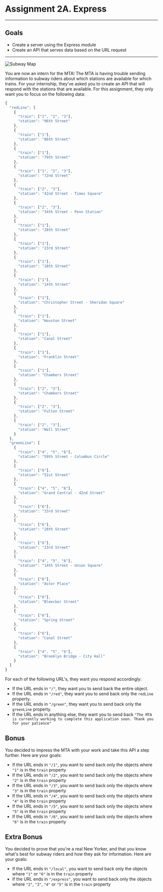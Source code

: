 # Assignment 2A. Express

---

## Goals

- Create a server using the Express module
- Create an API that serves data based on the URL request

---

![Subway Map](https://i.imgur.com/z0fkkyE.jpg)

You are now an intern for the MTA! The MTA is having trouble sending information to subway riders about which stations are available for which trains. For your internship, they've asked you to create an API that will respond with the stations that are available. For this assignment, they only want you to focus on the following data:

```js
{
  "redLine": [
    {
      "train": ["1", "2", "3"],
      "station": "96th Street"
    },
    {
      "train": ["1"],
      "station": "86th Street"
    },
    {
      "train": ["1"],
      "station": "79th Street"
    },
    {
      "train": ["1", "2", "3"],
      "station": "72nd Street"
    },
    {
      "train": ["2", "3"],
      "station": "42nd Street - Times Square"
    },
    {
      "train": ["2", "3"],
      "station": "34th Street - Penn Station"
    },
    {
      "train": ["1"],
      "station": "28th Street"
    },
    {
      "train": ["1"],
      "station": "23rd Street"
    },
    {
      "train": ["1"],
      "station": "18th Street"
    },
    {
      "train": ["1"],
      "station": "14th Street"
    },
    {
      "train": ["1"],
      "station": "Christopher Street - Sheridan Square"
    },
    {
      "train": ["1"],
      "station": "Houston Street"
    },
    {
      "train": ["1"],
      "station": "Canal Street"
    },
    {
      "train": ["1"],
      "station": "Franklin Street"
    },
    {
      "train": ["1"],
      "station": "Chambers Street"
    },
    {
      "train": ["2", "3"],
      "station": "Chambers Street"
    },
    {
      "train": ["2", "3"],
      "station": "Fulton Street"
    },
    {
      "train": ["2", "3"],
      "station": "Wall Street"
    }
  ],
  "greenLine": [
    {
      "train": ["4", "5", "6"],
      "station": "59th Street - Columbus Circle"
    },
    {
      "train": ["6"],
      "station": "51st Street"
    },
    {
      "train": ["4", "5", "6"],
      "station": "Grand Central - 42nd Street"
    },
    {
      "train": ["6"],
      "station": "33rd Street"
    },
    {
      "train": ["6"],
      "station": "28th Street"
    },
    {
      "train": ["6"],
      "station": "23rd Street"
    },
    {
      "train": ["4", "5", "6"],
      "station": "14th Street - Union Square"
    },
    {
      "train": ["6"],
      "station": "Astor Place"
    },
    {
      "train": ["6"],
      "station": "Bleecker Street"
    },
    {
      "train": ["6"],
      "station": "Spring Street"
    },
    {
      "train": ["6"],
      "station": "Canal Street"
    },
    {
      "train": ["4", "5", "6"],
      "station": "Brooklyn Bridge - City Hall"
    }
  ]
}
```

For each of the following URL's, they want you respond accordingly:

- If the URL ends in `"/"`, they want you to send back the entire object.
- If the URL ends in `"/red"`, they want you to send back only the `redLine` property.
- If the URL ends in `"/green"`, they want you to send back only the `greenLine` property.
- If the URL ends in anything else, they want you to send back `"The MTA is currently working to complete this application soon. Thank you for your patience"`

## Bonus

You decided to impress the MTA with your work and take this API a step further. Here are your goals:

- If the URL ends in `"/1"`, you want to send back only the objects where `"1"` is in the `train` property
- If the URL ends in `"/2"`, you want to send back only the objects where `"2"` is in the `train` property
- If the URL ends in `"/3"`, you want to send back only the objects where `"3"` is in the `train` property
- If the URL ends in `"/4"`, you want to send back only the objects where `"4"` is in the `train` property
- If the URL ends in `"/5"`, you want to send back only the objects where `"5"` is in the `train` property
- If the URL ends in `"/6"`, you want to send back only the objects where `"6"` is in the `train` property

## Extra Bonus

You decided to prove that you're a real New Yorker, and that you know what's best for subway riders and how they ask for information. Here are your goals:

- If the URL ends in `"/local"`, you want to send back only the objects where `"1"` or `"6"` is in the `train` property
- If the URL ends in `"/express"`, you want to send back only the objects where `"2"`, `"3"`, `"4"` or `"5"` is in the `train` property
